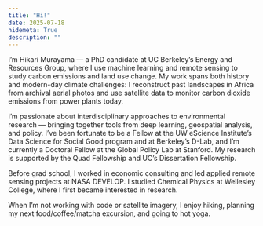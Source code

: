 ```yaml
---
title: "Hi!"
date: 2025-07-18
hidemeta: True
description: ""
---
```



I’m Hikari Murayama — a PhD candidate at UC Berkeley’s Energy and Resources Group, where I use machine learning and remote sensing to study carbon emissions and land use change. My work spans both history and modern-day climate challenges: I reconstruct past landscapes in Africa from archival aerial photos and use satellite data to monitor carbon dioxide emissions from power plants today.

I’m passionate about interdisciplinary approaches to environmental research — bringing together tools from deep learning, geospatial analysis, and policy. I’ve been fortunate to be a Fellow at the UW eScience Institute’s Data Science for Social Good program and at Berkeley’s D-Lab, and I’m currently a Doctoral Fellow at the Global Policy Lab at Stanford. My research is supported by the Quad Fellowship and UC’s Dissertation Fellowship.

Before grad school, I worked in economic consulting and led applied remote sensing projects at NASA DEVELOP. I studied Chemical Physics at Wellesley College, where I first became interested in research.

When I’m not working with code or satellite imagery, I enjoy hiking, planning my next food/coffee/matcha excursion, and going to hot yoga.